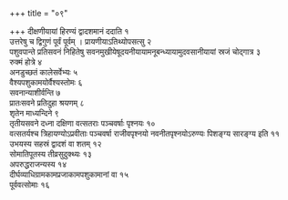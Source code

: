 +++
title = "०९"

+++
दीक्षणीयायां हिरण्यं द्वादशमानं ददाति १  
उत्तरेषु च द्विगुणं पूर्वं पूर्वम् । प्रायणीयाऽतिथ्योपसत्सु २  
पशुवपान्ते प्रतिसवनं निहितेषु सवनमुखीयेषूदयनीयायामनूबन्ध्यायामुदवसानीयायां स्रजं चोद्गात्र ३  
रुक्मं होत्रे ४  
अनडुच्छतं कालेसर्वेभ्यः ५  
वैश्यपशुकामयोर्वैश्यस्तोमः ६  
सवनान्याशीर्वन्ति ७  
प्रातःसवने प्रतिदुहा श्रयणम् ८  
शृतेन माध्यन्दिने ९  
तृतीयसवने दध्ना दक्षिणा वत्सतराः पञ्चवर्षाः पृश्नयः १०  
वत्सतर्यश्च त्रिहायण्योऽप्रवीताः पञ्चवर्षा राजीवपृश्नयो नवनीतपृश्नयोऽरुण्यः पिशङ्ग्य सारङ्ग्य इति ११  
उभयस्य सहस्रं द्वादशं वा शतम् १२  
सोमातिपूतस्य तीव्रसुदुक्थ्यः १३  
अपरुद्धराजन्यस्य १४  
दीर्घव्याधिग्रामकामप्रजाकामपशुकामानां वा १५  
पूर्ववत्सोमाः १६  
